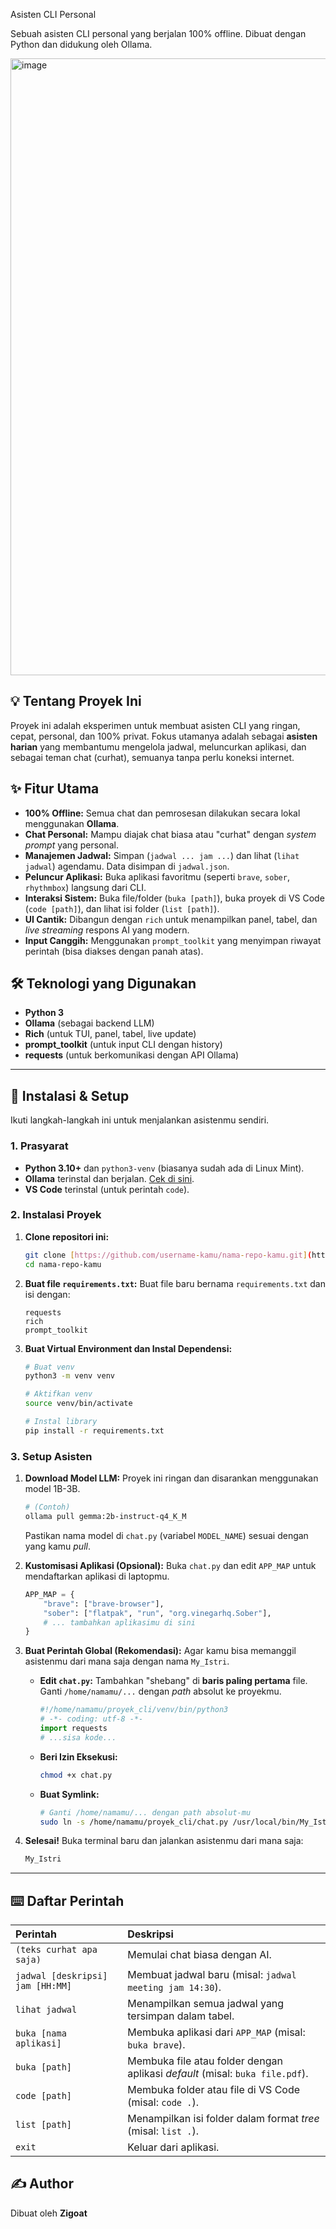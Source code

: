 Asisten CLI Personal

Sebuah asisten CLI personal yang berjalan 100% offline. Dibuat dengan Python dan didukung oleh Ollama.

<img width="1907" height="987" alt="image" src="https://github.com/user-attachments/assets/49ea2bbe-e00e-4782-a4bd-b94549b002b9" />


## 💡 Tentang Proyek Ini

Proyek ini adalah eksperimen untuk membuat asisten CLI yang ringan, cepat, personal, dan 100% privat. Fokus utamanya adalah sebagai **asisten harian** yang membantumu mengelola jadwal, meluncurkan aplikasi, dan sebagai teman chat (curhat), semuanya tanpa perlu koneksi internet.

## ✨ Fitur Utama

* **100% Offline:** Semua chat dan pemrosesan dilakukan secara lokal menggunakan **Ollama**.
* **Chat Personal:** Mampu diajak chat biasa atau "curhat" dengan *system prompt* yang personal.
* **Manajemen Jadwal:** Simpan (`jadwal ... jam ...`) dan lihat (`lihat jadwal`) agendamu. Data disimpan di `jadwal.json`.
* **Peluncur Aplikasi:** Buka aplikasi favoritmu (seperti `brave`, `sober`, `rhythmbox`) langsung dari CLI.
* **Interaksi Sistem:** Buka file/folder (`buka [path]`), buka proyek di VS Code (`code [path]`), dan lihat isi folder (`list [path]`).
* **UI Cantik:** Dibangun dengan `rich` untuk menampilkan panel, tabel, dan *live streaming* respons AI yang modern.
* **Input Canggih:** Menggunakan `prompt_toolkit` yang menyimpan riwayat perintah (bisa diakses dengan panah atas).

## 🛠️ Teknologi yang Digunakan

* **Python 3**
* **Ollama** (sebagai backend LLM)
* **Rich** (untuk TUI, panel, tabel, live update)
* **prompt\_toolkit** (untuk input CLI dengan history)
* **requests** (untuk berkomunikasi dengan API Ollama)

---

## 🚀 Instalasi & Setup

Ikuti langkah-langkah ini untuk menjalankan asistenmu sendiri.

### 1. Prasyarat

* **Python 3.10+** dan `python3-venv` (biasanya sudah ada di Linux Mint).
* **Ollama** terinstal dan berjalan. [Cek di sini](https://ollama.com/).
* **VS Code** terinstal (untuk perintah `code`).

### 2. Instalasi Proyek

1.  **Clone repositori ini:**
    ```bash
    git clone [https://github.com/username-kamu/nama-repo-kamu.git](https://github.com/username-kamu/nama-repo-kamu.git)
    cd nama-repo-kamu
    ```

2.  **Buat file `requirements.txt`:**
    Buat file baru bernama `requirements.txt` dan isi dengan:
    ```
    requests
    rich
    prompt_toolkit
    ```

3.  **Buat Virtual Environment dan Instal Dependensi:**
    ```bash
    # Buat venv
    python3 -m venv venv
    
    # Aktifkan venv
    source venv/bin/activate
    
    # Instal library
    pip install -r requirements.txt
    ```

### 3. Setup Asisten

1.  **Download Model LLM:**
    Proyek ini ringan dan disarankan menggunakan model 1B-3B.
    ```bash
    # (Contoh)
    ollama pull gemma:2b-instruct-q4_K_M
    ```
    Pastikan nama model di `chat.py` (variabel `MODEL_NAME`) sesuai dengan yang kamu *pull*.

2.  **Kustomisasi Aplikasi (Opsional):**
    Buka `chat.py` dan edit `APP_MAP` untuk mendaftarkan aplikasi di laptopmu.
    ```python
    APP_MAP = {
        "brave": ["brave-browser"],
        "sober": ["flatpak", "run", "org.vinegarhq.Sober"],
        # ... tambahkan aplikasimu di sini
    }
    ```

3.  **Buat Perintah Global (Rekomendasi):**
    Agar kamu bisa memanggil asistenmu dari mana saja dengan nama `My_Istri`.

    * **Edit `chat.py`:**
        Tambahkan "shebang" di **baris paling pertama** file. Ganti `/home/namamu/...` dengan *path* absolut ke proyekmu.
        ```python
        #!/home/namamu/proyek_cli/venv/bin/python3
        # -*- coding: utf-8 -*-
        import requests
        # ...sisa kode...
        ```

    * **Beri Izin Eksekusi:**
        ```bash
        chmod +x chat.py
        ```

    * **Buat Symlink:**
        ```bash
        # Ganti /home/namamu/... dengan path absolut-mu
        sudo ln -s /home/namamu/proyek_cli/chat.py /usr/local/bin/My_Istri
        ```

4.  **Selesai!**
    Buka terminal baru dan jalankan asistenmu dari mana saja:
    ```bash
    My_Istri
    ```

---

## ⌨️ Daftar Perintah

| Perintah | Deskripsi |
| :--- | :--- |
| `(teks curhat apa saja)` | Memulai chat biasa dengan AI. |
| `jadwal [deskripsi] jam [HH:MM]` | Membuat jadwal baru (misal: `jadwal meeting jam 14:30`). |
| `lihat jadwal` | Menampilkan semua jadwal yang tersimpan dalam tabel. |
| `buka [nama aplikasi]` | Membuka aplikasi dari `APP_MAP` (misal: `buka brave`). |
| `buka [path]` | Membuka file atau folder dengan aplikasi *default* (misal: `buka file.pdf`). |
| `code [path]` | Membuka folder atau file di VS Code (misal: `code .`). |
| `list [path]` | Menampilkan isi folder dalam format *tree* (misal: `list .`). |
| `exit` | Keluar dari aplikasi. |

## ✍️ Author

Dibuat oleh **Zigoat**
